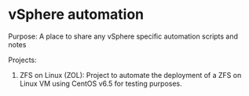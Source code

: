 vSphere automation
==================

Purpose:
A place to share any vSphere specific automation scripts and notes

Projects:
1. ZFS on Linux (ZOL): Project to automate the deployment of a ZFS on Linux VM using CentOS v6.5 for testing purposes.